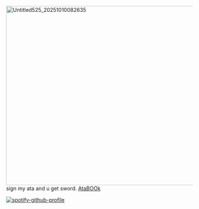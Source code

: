 <img width="550" height="483" alt="Untitled525_20251010082635" src="https://github.com/user-attachments/assets/8307cac1-4617-4934-bf9b-bd0d7f8eed02" /> sign my ata and u get sword. [AtaBOOk](https://campsleepinh.atabook.org/)

[![spotify-github-profile](https://spotify-github-profile.kittinanx.com/api/view?uid=31aolntofja7eezo74jmie3eaa6e&cover_image=true&theme=novatorem&show_offline=false&background_color=121212&interchange=false&bar_color=000000&bar_color_cover=false)](https://github.com/kittinan/spotify-github-profile)



